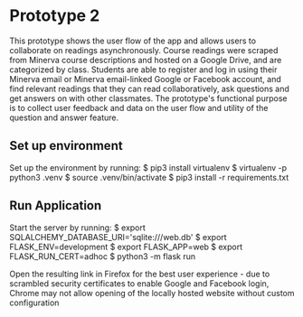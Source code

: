 
# Prototype 2 

This prototype shows the user flow of the app and allows users to collaborate on readings asynchronously. Course readings were scraped from Minerva course descriptions and hosted on a Google Drive, and are categorized by class. Students are able to register and log in using their Minerva email or Minerva email-linked Google or Facebook account, and find relevant readings that they can read collaboratively, ask questions and get answers on with other classmates. The prototype's functional purpose is to collect user feedback and data on the user flow and utility of the question and answer feature. 


## Set up environment
Set up the environment by running: 
    $ pip3 install virtualenv
    $ virtualenv -p python3 .venv
    $ source .venv/bin/activate
    $ pip3 install -r requirements.txt

## Run Application
Start the server by running:
    $ export SQLALCHEMY_DATABASE_URI='sqlite:///web.db'
    $ export FLASK_ENV=development
    $ export FLASK_APP=web
    $ export FLASK_RUN_CERT=adhoc
    $ python3 -m flask run

Open the resulting link in Firefox for the best user experience - due to scrambled security certificates to enable Google and Facebook login, Chrome may not allow opening of the locally hosted website without custom configuration
